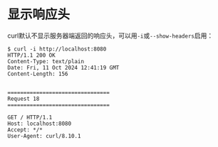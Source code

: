 # 显示响应头

curl默认不显示服务器端返回的响应头，可以用`-i`或`--show-headers`启用：

```shell
$ curl -i http://localhost:8080
HTTP/1.1 200 OK
Content-Type: text/plain
Date: Fri, 11 Oct 2024 12:41:19 GMT
Content-Length: 156


================================
Request 18
================================

GET / HTTP/1.1
Host: localhost:8080
Accept: */*
User-Agent: curl/8.10.1
```
